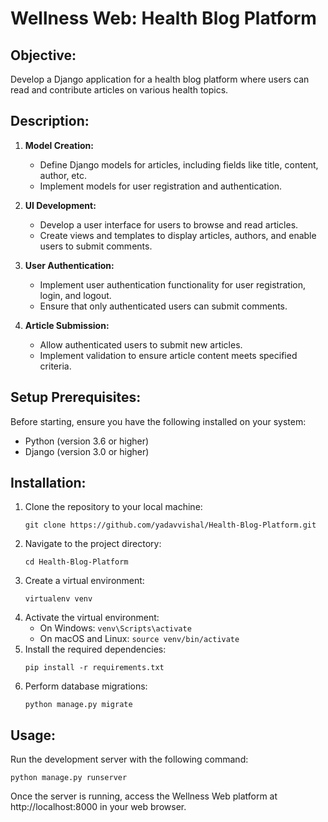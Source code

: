# Wellness Web: Health Blog Platform

## Objective:
Develop a Django application for a health blog platform where users can read and contribute articles on various health topics.

## Description:

1. **Model Creation:**
   - Define Django models for articles, including fields like title, content, author, etc.
   - Implement models for user registration and authentication.

2. **UI Development:**
   - Develop a user interface for users to browse and read articles.
   - Create views and templates to display articles, authors, and enable users to submit comments.

3. **User Authentication:**
   - Implement user authentication functionality for user registration, login, and logout.
   - Ensure that only authenticated users can submit comments.

4. **Article Submission:**
   - Allow authenticated users to submit new articles.
   - Implement validation to ensure article content meets specified criteria.

## Setup Prerequisites:
Before starting, ensure you have the following installed on your system:
- Python (version 3.6 or higher)
- Django (version 3.0 or higher)

## Installation:
1. Clone the repository to your local machine:
   ```
   git clone https://github.com/yadavvishal/Health-Blog-Platform.git
   ```
2. Navigate to the project directory:
   ```
   cd Health-Blog-Platform
   ```
3. Create a virtual environment:
   ```
   virtualenv venv
   ```
4. Activate the virtual environment:
   - On Windows: `venv\Scripts\activate`
   - On macOS and Linux: `source venv/bin/activate`
5. Install the required dependencies:
   ```
   pip install -r requirements.txt
   ```
6. Perform database migrations:
   ```
   python manage.py migrate
   ```

## Usage:
Run the development server with the following command:
```
python manage.py runserver
```
Once the server is running, access the Wellness Web platform at http://localhost:8000 in your web browser.
